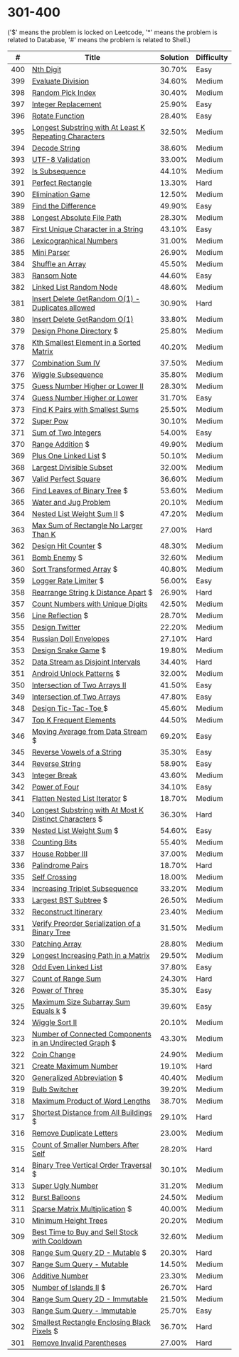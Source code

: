 # 301-400
('$' means the problem is locked on Leetcode, '*' means the problem is related to Database, '#' means the problem is related to Shell.)

| # | Title | Solution | Difficulty |
|---| ----- | -------- | ---------- |
|400|[Nth Digit](https://github.com/grandyang/LeetCode-All-In-One/issues/400)|30.70%|Easy|
|399|[Evaluate Division](https://github.com/grandyang/LeetCode-All-In-One/issues/399)|34.60%|Medium|
|398|[Random Pick Index](https://github.com/grandyang/LeetCode-All-In-One/issues/398)|30.40%|Medium|
|397|[Integer Replacement](https://github.com/grandyang/LeetCode-All-In-One/issues/397)|25.90%|Easy|
|396|[Rotate Function](https://github.com/grandyang/LeetCode-All-In-One/issues/396)|28.40%|Easy|
|395|[Longest Substring with At Least K Repeating Characters](https://github.com/grandyang/LeetCode-All-In-One/issues/395)|32.50%|Medium|
|394|[Decode String](https://github.com/grandyang/LeetCode-All-In-One/issues/394)|38.60%|Medium|
|393|[UTF-8 Validation](https://github.com/grandyang/LeetCode-All-In-One/issues/393)|33.00%|Medium|
|392|[Is Subsequence](https://github.com/grandyang/LeetCode-All-In-One/issues/392)|44.10%|Medium|
|391|[Perfect Rectangle](https://github.com/grandyang/LeetCode-All-In-One/issues/391)|13.30%|Hard|
|390|[Elimination Game](https://github.com/grandyang/LeetCode-All-In-One/issues/390)|12.50%|Medium|
|389|[Find the Difference](https://github.com/grandyang/LeetCode-All-In-One/issues/389)|49.90%|Easy|
|388|[Longest Absolute File Path](https://github.com/grandyang/LeetCode-All-In-One/issues/388)|28.30%|Medium|
|387|[First Unique Character in a String](https://github.com/grandyang/LeetCode-All-In-One/issues/387)|43.10%|Easy|
|386|[Lexicographical Numbers](https://github.com/grandyang/LeetCode-All-In-One/issues/386)|31.00%|Medium|
|385|[Mini Parser](https://github.com/grandyang/LeetCode-All-In-One/issues/385)|26.90%|Medium|
|384|[Shuffle an Array](https://github.com/grandyang/LeetCode-All-In-One/issues/384)|45.50%|Medium|
|383|[Ransom Note](https://github.com/grandyang/LeetCode-All-In-One/issues/383)|44.60%|Easy|
|382|[Linked List Random Node](https://github.com/grandyang/LeetCode-All-In-One/issues/382)|48.60%|Medium|
|381|[Insert Delete GetRandom O(1) - Duplicates allowed](https://github.com/grandyang/LeetCode-All-In-One/issues/381)|30.90%|Hard|
|380|[Insert Delete GetRandom O(1)](https://github.com/grandyang/LeetCode-All-In-One/issues/380)|33.80%|Medium|
|379|[Design Phone Directory](https://github.com/grandyang/LeetCode-All-In-One/issues/379) $|25.80%|Medium|
|378|[Kth Smallest Element in a Sorted Matrix](https://github.com/grandyang/LeetCode-All-In-One/issues/378)|40.20%|Medium|
|377|[Combination Sum IV](https://github.com/grandyang/LeetCode-All-In-One/issues/377)|37.50%|Medium|
|376|[Wiggle Subsequence](https://github.com/grandyang/LeetCode-All-In-One/issues/376)|35.80%|Medium|
|375|[Guess Number Higher or Lower II](https://github.com/grandyang/LeetCode-All-In-One/issues/375)|28.30%|Medium|
|374|[Guess Number Higher or Lower](https://github.com/grandyang/LeetCode-All-In-One/issues/374)|31.70%|Easy|
|373|[Find K Pairs with Smallest Sums](https://github.com/grandyang/LeetCode-All-In-One/issues/373)|25.50%|Medium|
|372|[Super Pow](https://github.com/grandyang/LeetCode-All-In-One/issues/372)|30.10%|Medium|
|371|[Sum of Two Integers](https://github.com/grandyang/LeetCode-All-In-One/issues/371)|54.00%|Easy|
|370|[Range Addition](https://github.com/grandyang/LeetCode-All-In-One/issues/370) $|49.90%|Medium|
|369|[Plus One Linked List](https://github.com/grandyang/LeetCode-All-In-One/issues/369) $|50.10%|Medium|
|368|[Largest Divisible Subset](https://github.com/grandyang/LeetCode-All-In-One/issues/368)|32.00%|Medium|
|367|[Valid Perfect Square](https://github.com/grandyang/LeetCode-All-In-One/issues/367)|36.60%|Medium|
|366|[Find Leaves of Binary Tree](https://github.com/grandyang/LeetCode-All-In-One/issues/366) $|53.60%|Medium|
|365|[Water and Jug Problem](https://github.com/grandyang/LeetCode-All-In-One/issues/365)|20.10%|Medium|
|364|[Nested List Weight Sum II](https://github.com/grandyang/LeetCode-All-In-One/issues/364) $|47.20%|Medium|
|363|[Max Sum of Rectangle No Larger Than K](https://github.com/grandyang/LeetCode-All-In-One/issues/363)|27.00%|Hard|
|362|[Design Hit Counter](https://github.com/grandyang/LeetCode-All-In-One/issues/362) $|48.30%|Medium|
|361|[Bomb Enemy](https://github.com/grandyang/LeetCode-All-In-One/issues/361) $|32.60%|Medium|
|360|[Sort Transformed Array](https://github.com/grandyang/LeetCode-All-In-One/issues/360) $|40.80%|Medium|
|359|[Logger Rate Limiter](https://github.com/grandyang/LeetCode-All-In-One/issues/359) $|56.00%|Easy|
|358|[Rearrange String k Distance Apart](https://github.com/grandyang/LeetCode-All-In-One/issues/358) $|26.90%|Hard|
|357|[Count Numbers with Unique Digits](https://github.com/grandyang/LeetCode-All-In-One/issues/357)|42.50%|Medium|
|356|[Line Reflection](https://github.com/grandyang/LeetCode-All-In-One/issues/356) $|28.70%|Medium|
|355|[Design Twitter](https://github.com/grandyang/LeetCode-All-In-One/issues/355)|22.20%|Medium|
|354|[Russian Doll Envelopes](https://github.com/grandyang/LeetCode-All-In-One/issues/354)|27.10%|Hard|
|353|[Design Snake Game](https://github.com/grandyang/LeetCode-All-In-One/issues/353) $|19.80%|Medium|
|352|[Data Stream as Disjoint Intervals](https://github.com/grandyang/LeetCode-All-In-One/issues/352)|34.40%|Hard|
|351|[Android Unlock Patterns](https://github.com/grandyang/LeetCode-All-In-One/issues/351) $|32.00%|Medium|
|350|[Intersection of Two Arrays II](https://github.com/grandyang/LeetCode-All-In-One/issues/350)|41.50%|Easy|
|349|[Intersection of Two Arrays](https://github.com/grandyang/LeetCode-All-In-One/issues/349)|47.80%|Easy|
|348|[Design Tic-Tac-Toe ](https://github.com/grandyang/LeetCode-All-In-One/issues/348) $|45.60%|Medium|
|347|[Top K Frequent Elements](https://github.com/grandyang/LeetCode-All-In-One/issues/347)|44.50%|Medium|
|346|[Moving Average from Data Stream ](https://github.com/grandyang/LeetCode-All-In-One/issues/346) $|69.20%|Easy|
|345|[Reverse Vowels of a String](https://github.com/grandyang/LeetCode-All-In-One/issues/345)|35.30%|Easy|
|344|[Reverse String](https://github.com/grandyang/LeetCode-All-In-One/issues/344)|58.90%|Easy|
|343|[Integer Break](https://github.com/grandyang/LeetCode-All-In-One/issues/343)|43.60%|Medium|
|342|[Power of Four](https://github.com/grandyang/LeetCode-All-In-One/issues/342)|34.10%|Easy|
|341|[Flatten Nested List Iterator](https://github.com/grandyang/LeetCode-All-In-One/issues/341) $|18.70%|Medium|
|340|[Longest Substring with At Most K Distinct Characters](https://github.com/grandyang/LeetCode-All-In-One/issues/340) $|36.30%|Hard|
|339|[Nested List Weight Sum](https://github.com/grandyang/LeetCode-All-In-One/issues/339) $|54.60%|Easy|
|338|[Counting Bits](https://github.com/grandyang/LeetCode-All-In-One/issues/338)|55.40%|Medium|
|337|[House Robber III](https://github.com/grandyang/LeetCode-All-In-One/issues/337)|37.00%|Medium|
|336|[Palindrome Pairs](https://github.com/grandyang/LeetCode-All-In-One/issues/336)|18.70%|Hard|
|335|[Self Crossing](https://github.com/grandyang/LeetCode-All-In-One/issues/335)|18.00%|Medium|
|334|[Increasing Triplet Subsequence](https://github.com/grandyang/LeetCode-All-In-One/issues/334)|33.20%|Medium|
|333|[Largest BST Subtree](https://github.com/grandyang/LeetCode-All-In-One/issues/333) $|26.50%|Medium|
|332|[Reconstruct Itinerary](https://github.com/grandyang/LeetCode-All-In-One/issues/332)|23.40%|Medium|
|331|[Verify Preorder Serialization of a Binary Tree](https://github.com/grandyang/LeetCode-All-In-One/issues/331)|31.50%|Medium|
|330|[Patching Array](https://github.com/grandyang/LeetCode-All-In-One/issues/330)|28.80%|Medium|
|329|[Longest Increasing Path in a Matrix](https://github.com/grandyang/LeetCode-All-In-One/issues/329)|29.50%|Medium|
|328|[Odd Even Linked List](https://github.com/grandyang/LeetCode-All-In-One/issues/328)|37.80%|Easy|
|327|[Count of Range Sum](https://github.com/grandyang/LeetCode-All-In-One/issues/327)|24.30%|Hard|
|326|[Power of Three](https://github.com/grandyang/LeetCode-All-In-One/issues/326)|35.30%|Easy|
|325|[Maximum Size Subarray Sum Equals k](https://github.com/grandyang/LeetCode-All-In-One/issues/325) $|39.60%|Easy|
|324|[Wiggle Sort II](https://github.com/grandyang/LeetCode-All-In-One/issues/324)|20.10%|Medium|
|323|[Number of Connected Components in an Undirected Graph](https://github.com/grandyang/LeetCode-All-In-One/issues/323) $|43.30%|Medium|
|322|[Coin Change](https://github.com/grandyang/LeetCode-All-In-One/issues/322)|24.90%|Medium|
|321|[Create Maximum Number](https://github.com/grandyang/LeetCode-All-In-One/issues/321)|19.10%|Hard|
|320|[Generalized Abbreviation](https://github.com/grandyang/LeetCode-All-In-One/issues/320) $|40.40%|Medium|
|319|[Bulb Switcher](https://github.com/grandyang/LeetCode-All-In-One/issues/319)|39.20%|Medium|
|318|[Maximum Product of Word Lengths](https://github.com/grandyang/LeetCode-All-In-One/issues/318)|38.70%|Medium|
|317|[Shortest Distance from All Buildings](https://github.com/grandyang/LeetCode-All-In-One/issues/317) $|29.10%|Hard|
|316|[Remove Duplicate Letters](https://github.com/grandyang/LeetCode-All-In-One/issues/316)|23.00%|Medium|
|315|[Count of Smaller Numbers After Self](https://github.com/grandyang/LeetCode-All-In-One/issues/315)|28.20%|Hard|
|314|[Binary Tree Vertical Order Traversal](https://github.com/grandyang/LeetCode-All-In-One/issues/314) $|30.10%|Medium|
|313|[Super Ugly Number](https://github.com/grandyang/LeetCode-All-In-One/issues/313)|31.20%|Medium|
|312|[Burst Balloons](https://github.com/grandyang/LeetCode-All-In-One/issues/312)|24.50%|Medium|
|311|[Sparse Matrix Multiplication](https://github.com/grandyang/LeetCode-All-In-One/issues/311) $|40.00%|Medium|
|310|[Minimum Height Trees](https://github.com/grandyang/LeetCode-All-In-One/issues/310)|20.20%|Medium|
|309|[Best Time to Buy and Sell Stock with Cooldown](https://github.com/grandyang/LeetCode-All-In-One/issues/309)|32.60%|Medium|
|308|[Range Sum Query 2D - Mutable](https://github.com/grandyang/LeetCode-All-In-One/issues/308) $|20.30%|Hard|
|307|[Range Sum Query - Mutable](https://github.com/grandyang/LeetCode-All-In-One/issues/307)|14.50%|Medium|
|306|[Additive Number](https://github.com/grandyang/LeetCode-All-In-One/issues/306)|23.30%|Medium|
|305|[Number of Islands II](https://github.com/grandyang/LeetCode-All-In-One/issues/305) $|26.70%|Hard|
|304|[Range Sum Query 2D - Immutable](https://github.com/grandyang/LeetCode-All-In-One/issues/304)|21.50%|Medium|
|303|[Range Sum Query - Immutable](https://github.com/grandyang/LeetCode-All-In-One/issues/303)|25.70%|Easy|
|302|[Smallest Rectangle Enclosing Black Pixels](https://github.com/grandyang/LeetCode-All-In-One/issues/302) $|36.70%|Hard|
|301|[Remove Invalid Parentheses](https://github.com/grandyang/LeetCode-All-In-One/issues/301)|27.00%|Hard|
